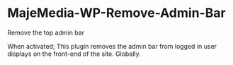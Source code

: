 # MajeMedia-WP-Remove-Admin-Bar
Remove the top admin bar

When activated; This plugin removes the admin bar from logged in user displays on the front-end of the site. Globally.
